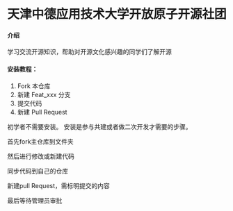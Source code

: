 # 天津中德应用技术大学开放原子开源社团

#### 介绍
学习交流开源知识，帮助对开源文化感兴趣的同学们了解开源


#### 安装教程：

1.  Fork 本仓库
2.  新建 Feat_xxx 分支
3.  提交代码
4.  新建 Pull Request


初学者不需要安装。 安装是参与共建或者做二次开发才需要的步骤。

首先fork主仓库到文件夹

然后进行修改或新建代码

同步代码到自己的仓库

新建pull Request，需标明提交的内容

最后等待管理员审批